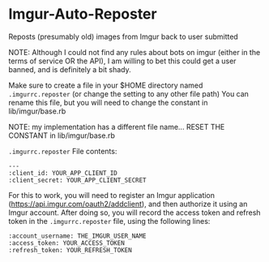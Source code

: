Imgur-Auto-Reposter
===================

Reposts (presumably old) images from Imgur back to user submitted

NOTE: Although I could not find any rules about bots on imgur (either in the terms of service OR the API), I am willing to bet this could get a user banned, and is definitely a bit shady.

Make sure to create a file in your $HOME directory named `.imgurrc.reposter` (or change the setting to any other file path)
You can rename this file, but you will need to change the constant in lib/imgur/base.rb

NOTE: my implementation has a different file name... RESET THE CONSTANT in lib/imgur/base.rb

`.imgurrc.reposter` File contents:

```
---
:client_id: YOUR_APP_CLIENT_ID
:client_secret: YOUR_APP_CLIENT_SECRET
```

For this to work, you will need to register an Imgur application (https://api.imgur.com/oauth2/addclient), and then authorize it using an Imgur account.  After doing so, you will record the access token and refresh token in the `.imgurrc.reposter` file, using the following lines:

```
:account_username: THE_IMGUR_USER_NAME
:access_token: YOUR_ACCESS_TOKEN
:refresh_token: YOUR_REFRESH_TOKEN
```
